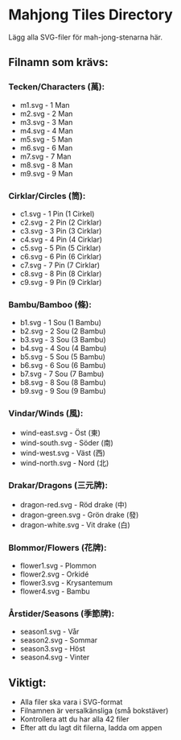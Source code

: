 # Mahjong Tiles Directory

Lägg alla SVG-filer för mah-jong-stenarna här.

## Filnamn som krävs:

### Tecken/Characters (萬):
- m1.svg - 1 Man
- m2.svg - 2 Man  
- m3.svg - 3 Man
- m4.svg - 4 Man
- m5.svg - 5 Man
- m6.svg - 6 Man
- m7.svg - 7 Man
- m8.svg - 8 Man
- m9.svg - 9 Man

### Cirklar/Circles (筒):
- c1.svg - 1 Pin (1 Cirkel)
- c2.svg - 2 Pin (2 Cirklar)
- c3.svg - 3 Pin (3 Cirklar)
- c4.svg - 4 Pin (4 Cirklar)
- c5.svg - 5 Pin (5 Cirklar)
- c6.svg - 6 Pin (6 Cirklar)
- c7.svg - 7 Pin (7 Cirklar)
- c8.svg - 8 Pin (8 Cirklar)
- c9.svg - 9 Pin (9 Cirklar)

### Bambu/Bamboo (條):
- b1.svg - 1 Sou (1 Bambu)
- b2.svg - 2 Sou (2 Bambu)
- b3.svg - 3 Sou (3 Bambu)
- b4.svg - 4 Sou (4 Bambu)
- b5.svg - 5 Sou (5 Bambu)
- b6.svg - 6 Sou (6 Bambu)
- b7.svg - 7 Sou (7 Bambu)
- b8.svg - 8 Sou (8 Bambu)
- b9.svg - 9 Sou (9 Bambu)

### Vindar/Winds (風):
- wind-east.svg - Öst (東)
- wind-south.svg - Söder (南)
- wind-west.svg - Väst (西)
- wind-north.svg - Nord (北)

### Drakar/Dragons (三元牌):
- dragon-red.svg - Röd drake (中)
- dragon-green.svg - Grön drake (發)
- dragon-white.svg - Vit drake (白)

### Blommor/Flowers (花牌):
- flower1.svg - Plommon
- flower2.svg - Orkidé
- flower3.svg - Krysantemum
- flower4.svg - Bambu

### Årstider/Seasons (季節牌):
- season1.svg - Vår
- season2.svg - Sommar
- season3.svg - Höst
- season4.svg - Vinter

## Viktigt:
- Alla filer ska vara i SVG-format
- Filnamnen är versalkänsliga (små bokstäver)
- Kontrollera att du har alla 42 filer
- Efter att du lagt dit filerna, ladda om appen

